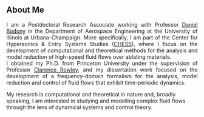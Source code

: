 ## About Me
<p align="justify">
I am a Postdoctoral Research Associate working with Professor <a href="http://acoustics.ae.illinois.edu/">Daniel Bodony</a> in the Department of Aerospace Engineering at the University of Illinois at Urbana-Champaign.
More specifically, I am part of the Center for Hypersonics & Entry Systems Studies (<a href="https://chess.grainger.illinois.edu/">CHESS</a>), where I focus on the development of computational and theoretical methods for the analysis and model reduction of high-speed fluid flows over ablating materials.

<br>
I obtained my Ph.D. from Princeton University under the supervision of Professor <a href="https://cwrowley.princeton.edu/">Clarence Rowley</a>, and my dissertation work focused on the development of a frequency-domain formalism for the analysis, model reduction and control of fluid flows that exhibit time-periodic dynamics.
<br>

My research is computational and theoretical in nature and, broadly speaking, I am interested in studying and modelling complex fluid flows through the lens of dynamical systems and control theory.
</p>




